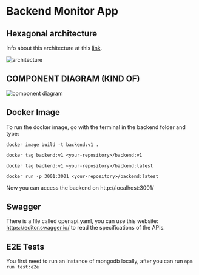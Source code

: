# Backend Monitor App

## Hexagonal architecture

Info about this architecture at this [link](https://alistair.cockburn.us/hexagonal-architecture/).

![architecture](../doc/backendComponent/img/architecture.png)

## COMPONENT DIAGRAM (KIND OF)
![component diagram](../doc/backendComponent/img/componentDiagram.png)

## Docker Image

To run the docker image, go with the terminal in the backend folder and type:

```docker image build -t backend:v1 .```

```docker tag backend:v1 <your-repository>/backend:v1```

```docker tag backend:v1 <your-repository>/backend:latest```

```docker run -p 3001:3001 <your-repository>/backend:latest ```

Now you can access the backend on http://localhost:3001/

## Swagger
There is a file called openapi.yaml, you can use this website: https://editor.swagger.io/ to read the specifications of the APIs.

## E2E Tests

You first need to run an instance of mongodb locally,
after you can run ```npm run test:e2e```